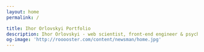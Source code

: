 ```yaml
---
layout: home
permalink: /

title: Ihor Orlovskyi Portfolio
description: Ihor Orlovskyi - web scientist, front-end engineer & psychedelic musician from Kyiv, Ukraine
og-image: 'http://rooooster.com/content/newsman/home.jpg'
---
```

